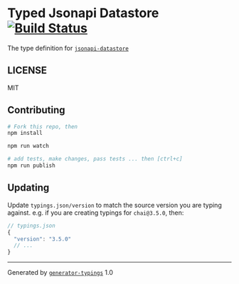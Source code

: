 # Typed Jsonapi Datastore  [![Build Status](https://travis-ci.org/it@github.com:EricPMulligan/typed-jsonapi-datastore.svg?branch=master)](https://travis-ci.org/it@github.com:EricPMulligan/typed-jsonapi-datastore)


The type definition for [`jsonapi-datastore`](https://github.com/beauby/jsonapi-datastore.git)

## LICENSE

MIT

## Contributing

```sh
# Fork this repo, then
npm install

npm run watch

# add tests, make changes, pass tests ... then [ctrl+c]
npm run publish
```

## Updating

Update `typings.json/version` to match the source version you are typing against.
e.g. if you are creating typings for `chai@3.5.0`, then:

```js
// typings.json
{
  "version": "3.5.0"
  // ...
}
```

----

Generated by [`generator-typings`](https://github.com/typings/generator-typings) 1.0
